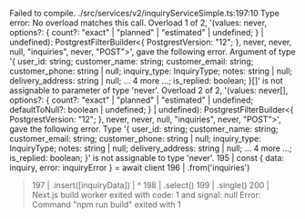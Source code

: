 Failed to compile.
./src/services/v2/inquiryServiceSimple.ts:197:10
Type error: No overload matches this call.
  Overload 1 of 2, '(values: never, options?: { count?: "exact" | "planned" | "estimated" | undefined; } | undefined): PostgrestFilterBuilder<{ PostgrestVersion: "12"; }, never, never, null, "inquiries", never, "POST">', gave the following error.
    Argument of type '{ user_id: string; customer_name: string; customer_email: string; customer_phone: string | null; inquiry_type: InquiryType; notes: string | null; delivery_address: string | null; ... 4 more ...; is_replied: boolean; }[]' is not assignable to parameter of type 'never'.
  Overload 2 of 2, '(values: never[], options?: { count?: "exact" | "planned" | "estimated" | undefined; defaultToNull?: boolean | undefined; } | undefined): PostgrestFilterBuilder<{ PostgrestVersion: "12"; }, never, never, null, "inquiries", never, "POST">', gave the following error.
    Type '{ user_id: string; customer_name: string; customer_email: string; customer_phone: string | null; inquiry_type: InquiryType; notes: string | null; delivery_address: string | null; ... 4 more ...; is_replied: boolean; }' is not assignable to type 'never'.
  195 |       const { data: inquiry, error: inquiryError } = await client
  196 |         .from('inquiries')
> 197 |         .insert([inquiryData])
      |          ^
  198 |         .select()
  199 |         .single()
  200 |
Next.js build worker exited with code: 1 and signal: null
Error: Command "npm run build" exited with 1